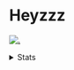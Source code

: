 # Heyzzz  

[![.](https://skillicons.dev/icons?i=js,java)](https://skillicons.dev)  

<details>
<summary>Stats</summary
<!--START_SECTION:waka-->

```txt
TypeScript   10 hrs 20 mins  █████████████████████░░░░   84.21 %
CSS          1 hr 41 mins    ███▒░░░░░░░░░░░░░░░░░░░░░   13.73 %
JavaScript   7 mins          ▒░░░░░░░░░░░░░░░░░░░░░░░░   01.08 %
JSON         7 mins          ▒░░░░░░░░░░░░░░░░░░░░░░░░   00.98 %
```

<!--END_SECTION:waka-->
</details>
